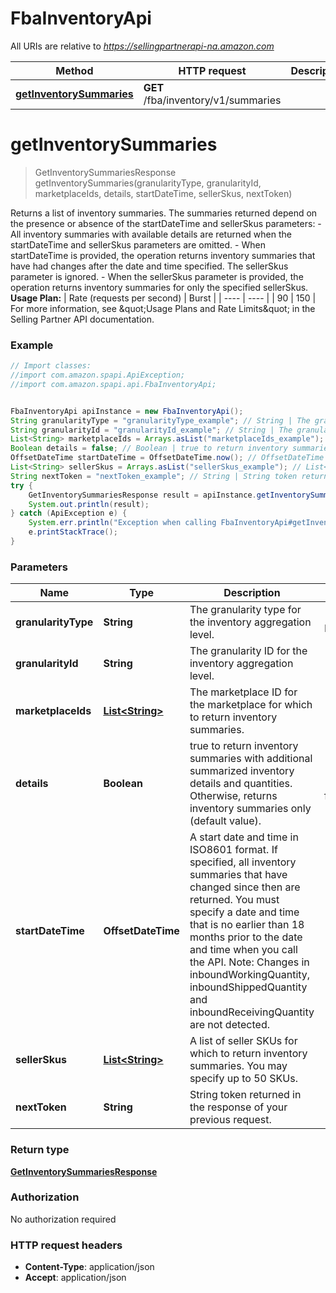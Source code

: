 # FbaInventoryApi

All URIs are relative to *https://sellingpartnerapi-na.amazon.com*

Method | HTTP request | Description
------------- | ------------- | -------------
[**getInventorySummaries**](FbaInventoryApi.md#getInventorySummaries) | **GET** /fba/inventory/v1/summaries | 


<a name="getInventorySummaries"></a>
# **getInventorySummaries**
> GetInventorySummariesResponse getInventorySummaries(granularityType, granularityId, marketplaceIds, details, startDateTime, sellerSkus, nextToken)



Returns a list of inventory summaries. The summaries returned depend on the presence or absence of the startDateTime and sellerSkus parameters:  - All inventory summaries with available details are returned when the startDateTime and sellerSkus parameters are omitted. - When startDateTime is provided, the operation returns inventory summaries that have had changes after the date and time specified. The sellerSkus parameter is ignored. - When the sellerSkus parameter is provided, the operation returns inventory summaries for only the specified sellerSkus.  **Usage Plan:**  | Rate (requests per second) | Burst | | ---- | ---- | | 90 | 150 |  For more information, see \&quot;Usage Plans and Rate Limits\&quot; in the Selling Partner API documentation.

### Example
```java
// Import classes:
//import com.amazon.spapi.ApiException;
//import com.amazon.spapi.api.FbaInventoryApi;


FbaInventoryApi apiInstance = new FbaInventoryApi();
String granularityType = "granularityType_example"; // String | The granularity type for the inventory aggregation level.
String granularityId = "granularityId_example"; // String | The granularity ID for the inventory aggregation level.
List<String> marketplaceIds = Arrays.asList("marketplaceIds_example"); // List<String> | The marketplace ID for the marketplace for which to return inventory summaries.
Boolean details = false; // Boolean | true to return inventory summaries with additional summarized inventory details and quantities. Otherwise, returns inventory summaries only (default value).
OffsetDateTime startDateTime = OffsetDateTime.now(); // OffsetDateTime | A start date and time in ISO8601 format. If specified, all inventory summaries that have changed since then are returned. You must specify a date and time that is no earlier than 18 months prior to the date and time when you call the API. Note: Changes in inboundWorkingQuantity, inboundShippedQuantity and inboundReceivingQuantity are not detected.
List<String> sellerSkus = Arrays.asList("sellerSkus_example"); // List<String> | A list of seller SKUs for which to return inventory summaries. You may specify up to 50 SKUs.
String nextToken = "nextToken_example"; // String | String token returned in the response of your previous request.
try {
    GetInventorySummariesResponse result = apiInstance.getInventorySummaries(granularityType, granularityId, marketplaceIds, details, startDateTime, sellerSkus, nextToken);
    System.out.println(result);
} catch (ApiException e) {
    System.err.println("Exception when calling FbaInventoryApi#getInventorySummaries");
    e.printStackTrace();
}
```

### Parameters

Name | Type | Description  | Notes
------------- | ------------- | ------------- | -------------
 **granularityType** | **String**| The granularity type for the inventory aggregation level. | [enum: Marketplace]
 **granularityId** | **String**| The granularity ID for the inventory aggregation level. |
 **marketplaceIds** | [**List&lt;String&gt;**](String.md)| The marketplace ID for the marketplace for which to return inventory summaries. |
 **details** | **Boolean**| true to return inventory summaries with additional summarized inventory details and quantities. Otherwise, returns inventory summaries only (default value). | [optional] [default to false]
 **startDateTime** | **OffsetDateTime**| A start date and time in ISO8601 format. If specified, all inventory summaries that have changed since then are returned. You must specify a date and time that is no earlier than 18 months prior to the date and time when you call the API. Note: Changes in inboundWorkingQuantity, inboundShippedQuantity and inboundReceivingQuantity are not detected. | [optional]
 **sellerSkus** | [**List&lt;String&gt;**](String.md)| A list of seller SKUs for which to return inventory summaries. You may specify up to 50 SKUs. | [optional]
 **nextToken** | **String**| String token returned in the response of your previous request. | [optional]

### Return type

[**GetInventorySummariesResponse**](GetInventorySummariesResponse.md)

### Authorization

No authorization required

### HTTP request headers

 - **Content-Type**: application/json
 - **Accept**: application/json

